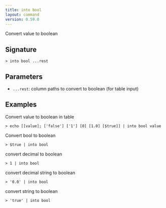 ```yaml
---
title: into bool
layout: command
version: 0.59.0
---
```


Convert value to boolean

## Signature

```> into bool ...rest```

## Parameters

 -  `...rest`: column paths to convert to boolean (for table input)

## Examples

Convert value to boolean in table
```shell
> echo [[value]; ['false'] ['1'] [0] [1.0] [$true]] | into bool value
```

Convert bool to boolean
```shell
> $true | into bool
```

convert decimal to boolean
```shell
> 1 | into bool
```

convert decimal string to boolean
```shell
> '0.0' | into bool
```

convert string to boolean
```shell
> 'true' | into bool
```
